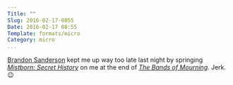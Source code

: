 ```yaml
---
Title: ""
Slug: 2016-02-17-0855
Date: 2016-02-17 08:55
Template: formats/micro
Category: micro
...
```


[Brandon Sanderson] kept me up way too late last night by springing [_Mistborn:
Secret History_] on me at the end of [_The Bands of Mourning_]. Jerk. 😉

[Brandon Sanderson]: http://brandonsanderson.com
[_Mistborn: Secret History_]: http://brandonsanderson.com/books/mistborn/secret-history/
[_The Bands of Mourning_]: http://brandonsanderson.com/books/mistborn/the-bands-of-mourning/